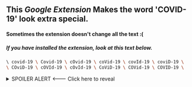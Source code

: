 ## This *Google Extension* Makes the word 'COVID-19' look extra special.
#### Sometimes the extension doesn't change all the text :(



##### If you have installed the extension, look at this text below.

```sh
\ covid-19 \ Covid-19 \ cOvid-19 \ coVid-19 \ covId-19 \ coviD-19 \
\ COviD-19 \ cOVId-19 \ cOvId-19 \ CoViD-19 \ COVid-19 \ COVID-19 \
```

<details>
  <summary>SPOILER ALERT <--- Click here to reveal</summary>
  
![N|Solid](https://github.com/SuperPieter/Better-COVID-19/blob/master/covid-19.png)
  
</details>
